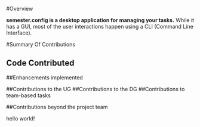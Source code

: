 #Overview

**semester.config is a desktop application for managing your tasks.**
While it has a GUI, most of the user interactions happen using a CLI (Command Line Interface).

#Summary Of Contributions

## Code Contributed

##Enhancements implemented

##Contributions to the UG
##Contributions to the DG
##Contributions to team-based tasks

##Contributions beyond the project team

hello world!
